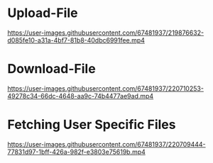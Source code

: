 # Upload-File



https://user-images.githubusercontent.com/67481937/219876632-d085fe10-a31a-4bf7-81b8-40dbc6991fee.mp4


# Download-File





https://user-images.githubusercontent.com/67481937/220710253-49278c34-66dc-4648-aa9c-74b4477ae9ad.mp4


# Fetching User Specific Files





https://user-images.githubusercontent.com/67481937/220709444-77831d97-1bff-426a-982f-e3803e75619b.mp4


